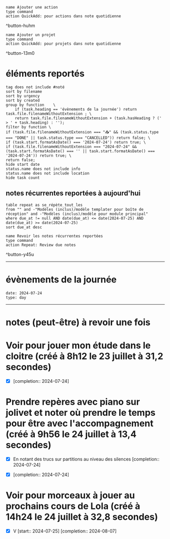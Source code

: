 
```button
name Ajouter une action
type command
action QuickAdd: pour actions dans note quotidienne
```
^button-huhm
```button
name Ajouter un projet
type command
action QuickAdd: pour projets dans note quotidienne
```
^button-13m0
# éléments reportés
```tasks
tag does not include #noté 
sort by filename 
sort by urgency 
sort by created 
group by function    \
	if (task.heading == 'évènements de la journée') return task.file.filenameWithoutExtension ; \
    return task.file.filenameWithoutExtension + (task.hasHeading ? (' > ' + task.heading) : '');
filter by function \
if (task.file.filenameWithoutExtension === "📥" && (task.status.type === "DONE" || task.status.type === "CANCELLED")) return false; \
if (task.start.formatAsDate() === '2024-07-24') return true; \
if (task.file.filenameWithoutExtension === "2024-07-24" && (task.start.formatAsDate() === '' || task.start.formatAsDate() === '2024-07-24')) return true; \
return false;
hide start date
status.name does not include info
status.name does not include location
hide task count
```

## notes récurrentes reportées à aujourd'hui
```dataview
table repeat as se_répète_tout_les
from "" and -"Modèles (inclus)/modèle templater pour boîte de réception" and -"Modèles (inclus)/modèle pour module principal"
where due_at != null AND date(due_at) <= date(2024-07-25) AND date(due_at) >= date(2024-07-25)
sort due_at desc
```

```button
name Revoir les notes récurrentes reportées
type command
action Repeat: Review due notes
```
^button-y45u
___
# évènements de la journée
```gEvent
date: 2024-07-24
type: day
```
___

# notes (peut-être) à revoir une fois


# Voir pour jouer mon étude dans le cloitre (créé à 8h12 le 23 juillet à 31,2 secondes) 
- [X]   [completion:: 2024-07-24]


# Prendre repères avec piano sur jolivet et noter où prendre le temps pour être avec l'accompagnement (créé à 9h56 le 24 juillet à 13,4 secondes) 
- [X] En notant des trucs sur partitions au niveau des silences  [completion:: 2024-07-24]
- [X]   [completion:: 2024-07-24]


# Voir pour morceaux à jouer au prochains cours de Lola (créé à 14h24 le 24 juillet à 32,8 secondes) 
- [X] V  [start:: 2024-07-25]  [completion:: 2024-08-07]

